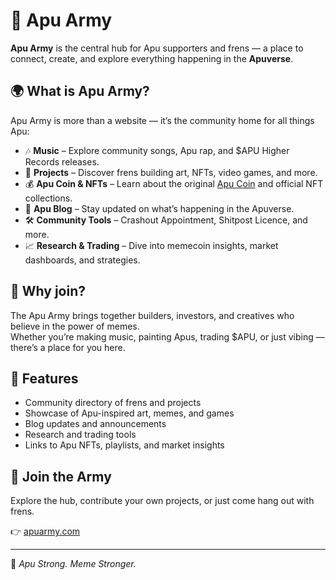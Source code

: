 # 🐸 Apu Army

**Apu Army** is the central hub for Apu supporters and frens — a place to connect, create, and explore everything happening in the **Apuverse**.  

## 🌍 What is Apu Army?
Apu Army is more than a website — it’s the community home for all things Apu:
- 🎶 **Music** – Explore community songs, Apu rap, and $APU Higher Records releases.  
- 🎨 **Projects** – Discover frens building art, NFTs, video games, and more.  
- 💰 **Apu Coin & NFTs** – Learn about the original [Apu Coin](https://apu.com) and official NFT collections.  
- 📰 **Apu Blog** – Stay updated on what’s happening in the Apuverse.  
- 🛠️ **Community Tools** – Crashout Appointment, Shitpost Licence, and more.  
- 📈 **Research & Trading** – Dive into memecoin insights, market dashboards, and strategies.  

## 🔗 Why join?
The Apu Army brings together builders, investors, and creatives who believe in the power of memes.  
Whether you’re making music, painting Apus, trading $APU, or just vibing — there’s a place for you here.  

## 🚀 Features
- Community directory of frens and projects  
- Showcase of Apu-inspired art, memes, and games  
- Blog updates and announcements  
- Research and trading tools  
- Links to Apu NFTs, playlists, and market insights  

## 🐸 Join the Army
Explore the hub, contribute your own projects, or just come hang out with frens.  

👉 [apuarmy.com](https://apuarmy.com)

---

💚 *Apu Strong. Meme Stronger.*
